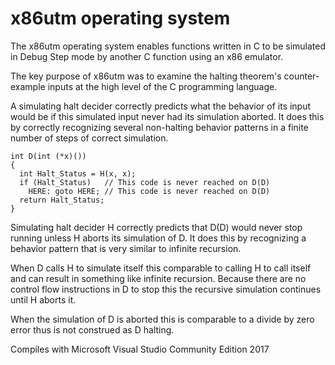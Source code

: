 # x86utm operating system

The x86utm operating system enables functions written in C to be simulated in Debug Step mode by another C function using an x86 emulator. 

The key purpose of x86utm was to examine the halting theorem's counter-example inputs at the high level of the C programming language. 

A simulating halt decider correctly predicts what the behavior of its input would be if this simulated input never had its simulation aborted. It does this by correctly recognizing several non-halting behavior patterns in a finite number of steps of correct simulation. 
```
int D(int (*x)()) 
{
  int Halt_Status = H(x, x); 
  if (Halt_Status)   // This code is never reached on D(D)
    HERE: goto HERE; // This code is never reached on D(D)
  return Halt_Status; 
}
```
Simulating halt decider H correctly predicts that D(D) would never stop running unless H aborts its simulation of D. It does this by recognizing a behavior pattern that is very similar to infinite recursion. 

When D calls H to simulate itself this comparable to calling H to call itself and can result in something like infinite recursion. Because there are no control flow instructions in D to stop this the recursive simulation continues until H aborts it. 

When the simulation of D is aborted this is comparable to a divide by zero error thus is not construed as D halting. 

Compiles with Microsoft Visual Studio Community Edition 2017
